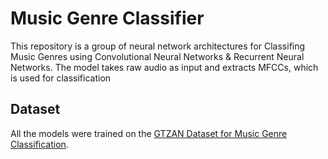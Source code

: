 # Music Genre Classifier
This repository is a group of neural network architectures for Classifing Music Genres using Convolutional Neural Networks &amp; Recurrent Neural Networks. The model takes raw audio as input and extracts MFCCs, which is used for classification

## Dataset

All the models were trained on the  [GTZAN Dataset for Music Genre Classification](https://www.kaggle.com/andradaolteanu/gtzan-dataset-music-genre-classification).
